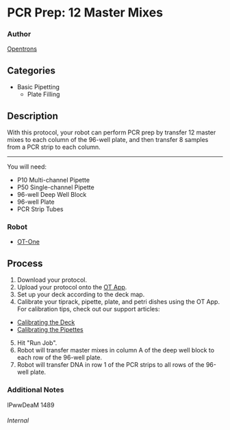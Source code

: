 # PCR Prep: 12 Master Mixes

### Author
[Opentrons](http://www.opentrons.com/)

## Categories
* Basic Pipetting
    * Plate Filling

## Description
With this protocol, your robot can perform PCR prep by transfer 12 master mixes to each column of the 96-well plate, and then transfer 8 samples from a PCR strip to each column.

---

You will need:
* P10 Multi-channel Pipette
* P50 Single-channel Pipette
* 96-well Deep Well Block
* 96-well Plate
* PCR Strip Tubes

### Robot
* [OT-One](https://opentrons.com/robots)

## Process
1. Download your protocol.
2. Upload your protocol onto the [OT App](https://opentrons.com/ot-app).
3. Set up your deck according to the deck map.
4. Calibrate your tiprack, pipette, plate, and petri dishes using the OT App. For calibration tips, check out our support articles:
 * [Calibrating the Deck](https://support.opentrons.com/ot-one/getting-started-software-setup/calibrating-the-deck)
 * [Calibrating the Pipettes](https://support.opentrons.com/ot-one/getting-started-software-setup/calibrating-the-pipettes)
5. Hit "Run Job".
6. Robot will transfer master mixes in column A of the deep well block to each row of the 96-well plate.
7. Robot will transfer DNA in row 1 of the PCR strips to all rows of the 96-well plate.

### Additional Notes
lPwwDeaM
1489

###### Internal
